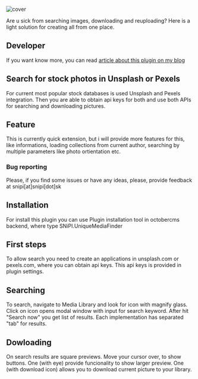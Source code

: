 ![cover](https://www.snipi.sk/storage/app/media/projekty/pluginy/cover.jpg)

Are u sick from searching images, downloading and reuploading? Here is a light solution for creating all from one place.

## Developer
If you want know more, you can read [article about this plugin on my blog](https://www.snipi.sk/clanky/octobercms/rozsirenie-medii-o-moznost-vyhadavania-v-databazach)

## Search for stock photos in Unsplash or Pexels
For current most popular stock databases is used Unsplash and Pexels integration. Then you are able to obtain api keys for both and use both APIs for searching and downloading pictures.

## Feature
This is currently quick extension, but i will provide more features for this, like informations, loading collections from current author, searching by multiple parameters like photo ortientation etc.

### Bug reporting
Please, if you find some issues or have any ideas, please, provide feedback at snipi[at]snipi[dot]sk

## Installation
For install this plugin you can use Plugin installation tool in octobercms backend, where type SNiPI.UniqueMediaFinder

## First steps
To allow search you need to create an applications in unsplash.com or pexels.com, where you can obtain api keys. This api keys is provided in plugin settings.

## Searching
To search, navigate to Media Library and look for icon with magnify glass. Click on icon opens modal window with input for search keyword. After hit "Search now" you get list of results. Each implementation has separated "tab" for results.

## Dowloading
On search results are square previews. Move your cursor over, to show buttons. One (with eye) provide funcionality to show larger preview. One (with download icon) allows you to download current picture to your library.